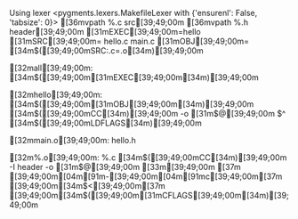 Using lexer <pygments.lexers.MakefileLexer with {'ensurenl': False, 'tabsize': 0}>
[36mvpath  %.c src[39;49;00m
[36mvpath  %.h header[39;49;00m
[31mEXEC[39;49;00m=hello
[31mSRC[39;49;00m= hello.c main.c
[31mOBJ[39;49;00m= [34m$([39;49;00mSRC:.c=.o[34m)[39;49;00m

[32mall[39;49;00m: [34m$([39;49;00m[31mEXEC[39;49;00m[34m)[39;49;00m

[32mhello[39;49;00m: [34m$([39;49;00m[31mOBJ[39;49;00m[34m)[39;49;00m
        [34m$([39;49;00mCC[34m)[39;49;00m -o [31m$@[39;49;00m $^ [34m$([39;49;00mLDFLAGS[34m)[39;49;00m

[32mmain.o[39;49;00m: hello.h

[32m%.o[39;49;00m: %.c
        [34m$([39;49;00mCC[34m)[39;49;00m -I header -o [31m$@[39;49;00m [33m\[39;49;00m
[37m        [39;49;00m[04m[91m-[39;49;00m[04m[91mc[39;49;00m[37m [39;49;00m[34m$<[39;49;00m[37m [39;49;00m[34m$([39;49;00m[31mCFLAGS[39;49;00m[34m)[39;49;00m
